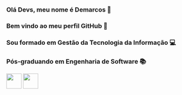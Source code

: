 ### Olá Devs, meu nome é Demarcos 🧒
### Bem vindo ao meu perfil GitHub 👋
### Sou formado em Gestão da Tecnologia da Informação 💻
### Pós-graduando em Engenharia de Software 📚

<img src="https://cdn.jsdelivr.net/gh/devicons/devicon/icons/git/git-original.svg" width="40" height="40"/>
<img src="https://cdn.jsdelivr.net/gh/devicons/devicon/icons/centos/centos-original-wordmark.svg" width="40" height="40"/>



<!--
**alandemarcos/alandemarcos** is a ✨ _special_ ✨ repository because its `README.md` (this file) appears on your GitHub profile.

Here are some ideas to get you started:

- 🔭 I’m currently working on ...
- 🌱 I’m currently learning ...
- 👯 I’m looking to collaborate on ...
- 🤔 I’m looking for help with ...
- 💬 Ask me about ...
- 📫 How to reach me: ...
- 😄 Pronouns: ...
- ⚡ Fun fact: ...
-->
